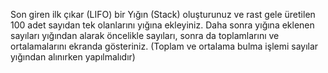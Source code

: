 Son giren ilk çıkar (LIFO) bir Yığın (Stack) oluşturunuz ve rast gele üretilen 100 adet
sayıdan tek olanlarını yığına ekleyiniz. Daha sonra yığına eklenen sayıları yığından alarak
öncelikle sayıları, sonra da toplamlarını ve ortalamalarını ekranda gösteriniz. (Toplam ve
ortalama bulma işlemi sayılar yığından alınırken yapılmalıdır)
